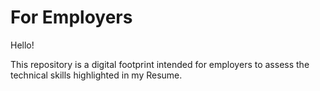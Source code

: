 # For Employers

Hello! 

This repository is a digital footprint intended for employers to assess the technical skills highlighted in my Resume. 
